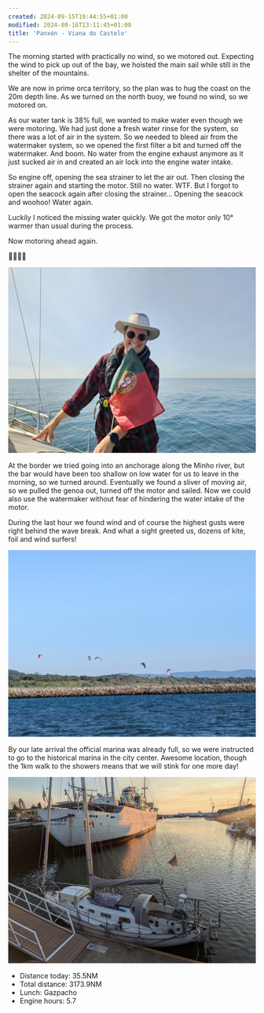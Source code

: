 ```yaml
---
created: 2024-09-15T19:44:55+01:00
modified: 2024-09-16T13:11:45+01:00
title: 'Panxón - Viana do Castelo'
---
```


The morning started with practically no wind, so we motored out. Expecting the wind to pick up out of the bay, we hoisted the main sail while still in the shelter of the mountains. 

We are now in prime orca territory, so the plan was to hug the coast on the 20m depth line. As we turned on the north buoy, we found no wind, so we motored on.

As our water tank is 38% full, we wanted to make water even though we were motoring. We had just done a fresh water rinse for the system, so there was a lot of air in the system. So we needed to bleed air from the watermaker system, so we opened the first filter a bit and turned off the watermaker. And boom. No water from the engine exhaust anymore as it just sucked air in and created an air lock into the engine water intake. 

So engine off, opening the sea strainer to let the air out. Then closing the strainer again and starting the motor. Still no water. WTF. But I forgot to open the seacock again after closing the strainer... Opening the seacock and woohoo! Water again.

Luckily I noticed the missing water quickly. We got the motor only 10° warmer than usual during the process. 

Now motoring ahead again. 

🙈🤦‍♀😅

![Image](../2024/2fad98eb7f9557311f5a19769d23ce62.jpg) 

At the border we tried going into an anchorage along the Minho river, but the bar would have been too shallow on low water for us to leave in the morning, so we turned around. Eventually we found a sliver of moving air, so we pulled the genoa out, turned off the motor and sailed. Now we could also use the watermaker without fear of hindering the water intake of the motor. 

During the last hour we found wind and of course the highest gusts were right behind the wave break. And what a sight greeted us, dozens of kite, foil and wind surfers!

![Image](../2024/819f90239d1c02fe8ae6f63e194ebbdf.jpg) 

By our late arrival the official marina was already full, so we were instructed to go to the historical marina in the city center. Awesome location, though the 1km walk to the showers means that we will stink for one more day!

![Image](../2024/d4baf12b0ab8c357f17cd499b9f42952.jpg)

* Distance today: 35.5NM
* Total distance: 3173.9NM
* Lunch: Gazpacho
* Engine hours: 5.7
